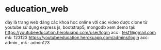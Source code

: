 # education_web
đây là trang web đăng các khoá học online với các video được clone từ youtube
sử dụng express js, bootstrap5, mongodb 
xem demo tại: https://youtubeeducation.herokuapp.com/user/login    acc : test1@gmail.com mk: 123123
              https://youtubeeducation.herokuapp.com/admins/login   acc: admin , mk : admin123
